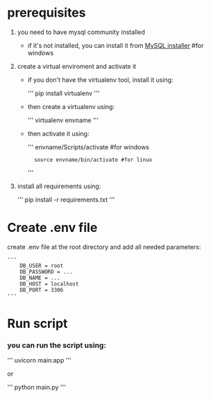 # prerequisites
1. you need to have mysql community installed 
    - if it's not installed, you can install it from [MySQL installer](https://dev.mysql.com/downloads/installer/) #for windows

2. create a virtual enviroment and activate it
    - if you don't have the virtualenv tool, install it using:

        '''
            pip install virtualenv
        '''
        
    - then create a virtualenv using:

        '''
            virtualenv envname
        '''

    - then activate it using:

        '''
            envname/Scripts/activate  #for windows
            
            source envname/bin/activate #for linux
        '''

3. install all requirements using:

    '''
        pip install -r requirements.txt
    '''

# Create .env file
create .env file at the root directory and add all needed parameters:

    '''
        DB_USER = root
        DB_PASSWORD = ...
        DB_NAME = ...
        DB_HOST = localhost
        DB_PORT = 3306
    '''

# Run script
### you can run the script using:
    
'''
uvicorn main:app
'''

or 

'''
python main.py
'''
